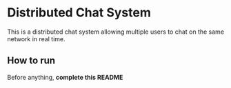 # Distributed Chat System

This is a distributed chat system allowing multiple users to chat on the same network in real time.

## How to run

Before anything, **complete this README** 


